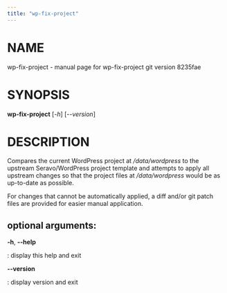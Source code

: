 ```yaml
---
title: "wp-fix-project"
---
```



NAME
====

wp-fix-project - manual page for wp-fix-project git version 8235fae

SYNOPSIS
========

**wp-fix-project** \[*-h*\] \[*\--version*\]

DESCRIPTION
===========

Compares the current WordPress project at */data/wordpress* to the
upstream Seravo/WordPress project template and attempts to apply all
upstream changes so that the project files at */data/wordpress* would be
as up-to-date as possible.

For changes that cannot be automatically applied, a diff and/or git
patch files are provided for easier manual application.

optional arguments:
-------------------

**-h**, **\--help**

:   display this help and exit

**\--version**

:   display version and exit
